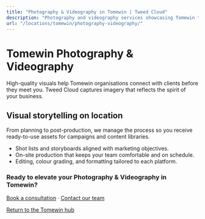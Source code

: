```yaml
---
title: "Photography & Videography in Tomewin | Tweed Cloud"
description: "Photography and videography services showcasing Tomewin teams, products, and places."
url: "/locations/tomewin/photography-videography/"
---
```


# Tomewin Photography & Videography

High-quality visuals help Tomewin organisations connect with clients before they meet you. Tweed Cloud captures imagery that reflects the spirit of your business.

## Visual storytelling on location

From planning to post-production, we manage the process so you receive ready-to-use assets for campaigns and content libraries.

- Shot lists and storyboards aligned with marketing objectives.
- On-site production that keeps your team comfortable and on schedule.
- Editing, colour grading, and formatting tailored to each platform.

### Ready to elevate your Photography & Videography in Tomewin?

[Book a consultation](/consultation/) · [Contact our team](/contact/)

[Return to the Tomewin hub](/locations/tomewin/)
